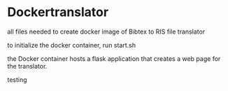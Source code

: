 # Dockertranslator
all files needed to create docker image of Bibtex to RIS file translator

to initialize the docker container, run start.sh

the Docker container hosts a flask application that creates a web page for the translator.


testing 
